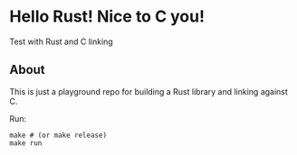 # Hello Rust! Nice to C you!

Test with Rust and C linking

## About

This is just a playground repo for building a Rust library and linking against C.

Run:

```shell
make # (or make release)
make run
```
